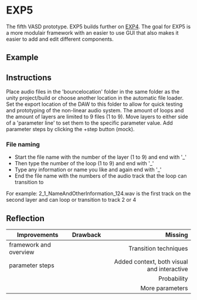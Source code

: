 # EXP5
The fifth VASD prototype. EXP5 builds further on [EXP4](https://github.com/StijndeK/VASD/tree/master/VASD_EXP4). The goal for EXP5 is a more modulair framework with an easier to use GUI that also makes it easier to add and edit different components. 

## Example

## Instructions
Place audio files in the 'bouncelocation' folder in the same folder as the unity project/build or choose another location in the automatic file loader. Set the export location of the DAW to this folder to allow for quick testing and prototyping of the non-linear audio system. The amount of loops and the amount of layers are limited to 9 files (1 to 9). Move layers to either side of a 'parameter line' to set them to the specific parameter value. Add parameter steps by clicking the +step button (mock).

### File naming
- Start the file name with the number of the layer (1 to 9) and end with '_'
- Then type the number of the loop (1 to 9) and end with '_'
- Type any information or name you like and again end with '_'
- End the file name with the numbers of the audio track that the loop can transition to

For example:
2_1_NameAndOtherInformation_124.wav
is the first track on the second layer and can loop or transition to track 2 or 4
 
## Reflection
| Improvements    | Drawback       | Missing  |
| ------------- |:-------------:| -----:|
| framework and overview | | Transition techniques |
| parameter steps | | Added context, both visual and interactive |
| | | Probability |
| | | More parameters |



